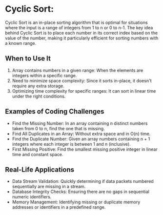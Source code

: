 # Cyclic Sort:
Cyclic Sort is an in-place sorting algorithm that is optimal for situations where the input is a range of integers from 1 to n or 0 to n-1. The key idea behind Cyclic Sort is to place each number in its correct index based on the value of the number, making it particularly efficient for sorting numbers with a known range.

## When to Use It
1. Array contains numbers in a given range: When the elements are integers within a specific range.
2. Need to minimize space complexity: Since it sorts in-place, it doesn't require any extra storage.
3. Optimizing time complexity for specific ranges: It can sort in linear time under the right conditions.

## Examples of Coding Challenges
* Find the Missing Number: In an array containing n distinct numbers taken from 0 to n, find the one that is missing.
* Find All Duplicates in an Array: Without extra space and in O(n) time.
* Find the Duplicate Number: Given an array numbers containing n + 1 integers where each integer is between 1 and n (inclusive).
* First Missing Positive: Find the smallest missing positive integer in linear time and constant space.

## Real-Life Applications
* Data Stream Validation: Quickly determining if data packets numbered sequentially are missing in a stream.
* Database Integrity Checks: Ensuring there are no gaps in sequential numeric identifiers.
* Memory Management: Identifying missing or duplicate memory addresses or identifiers in a predefined range.